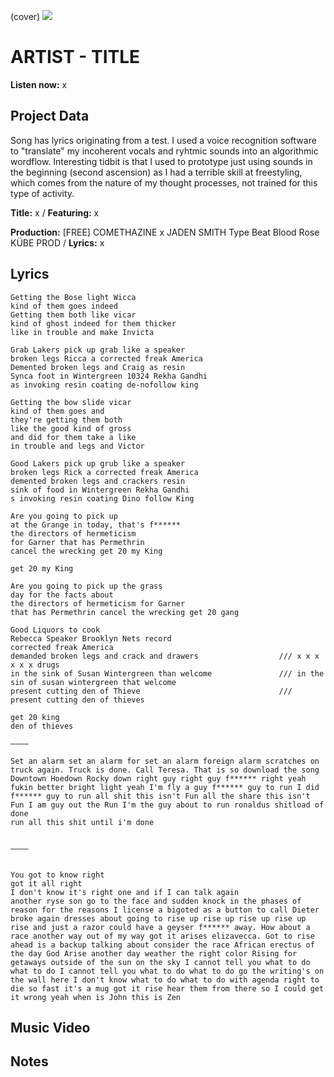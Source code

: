 (cover) ![](57175019_319474918741616_8502199518755923887_n.jpg)

# ARTIST - TITLE

**Listen now:** x

## Project Data


Song has lyrics originating from a test. I used a voice recognition software to "translate" my incoherent vocals and ryhtmic sounds into an algorithmic wordflow. Interesting tidbit is that I used to prototype just using sounds in the beginning (second ascension) as I had a terrible skill at freestyling, which comes from the nature of my thought processes, not trained for this type of activity.

**Title:** x / **Featuring:** x

**Production:** [FREE] COMETHAZINE x JADEN SMITH Type Beat  Blood Rose  KÜBE PROD / **Lyrics:** x

## Lyrics

```
Getting the Bose light Wicca
kind of them goes indeed
Getting them both like vicar
kind of ghost indeed for them thicker
like in trouble and make Invicta

Grab Lakers pick up grab like a speaker
broken legs Ricca a corrected freak America
Demented broken legs and Craig as resin
Synca foot in Wintergreen 10324 Rekha Gandhi
as invoking resin coating de-nofollow king

Getting the bow slide vicar
kind of them goes and
they're getting them both
like the good kind of gross
and did for them take a like
in trouble and legs and Victor

Good Lakers pick up grub like a speaker
broken legs Rick a corrected freak America
demented broken legs and crackers resin
sink of food in Wintergreen Rekha Gandhi
s invoking resin coating Dino follow King

Are you going to pick up
at the Grange in today, that's f******
the directors of hermeticism
for Garner that has Permethrin
cancel the wrecking get 20 my King

get 20 my King

Are you going to pick up the grass
day for the facts about
the directors of hermeticism for Garner
that has Permethrin cancel the wrecking get 20 gang

Good Liquors to cook
Rebecca Speaker Brooklyn Nets record
corrected freak America
demanded broken legs and crack and drawers                  /// x x x x x x drugs
in the sink of Susan Wintergreen than welcome               /// in the sin of susan wintergreen that welcome
present cutting den of Thieve                               /// present cutting den of thieves

get 20 king
den of thieves

————

Set an alarm set an alarm for set an alarm foreign alarm scratches on truck again. Truck is done. Call Teresa. That is so download the song Downtown Hoedown Rocky down right guy right guy f****** right yeah fukin better bright light yeah I'm fly a guy f****** guy to run I did f****** guy to run all shit this isn't Fun all the share this isn't Fun I am guy out the Run I'm the guy about to run ronaldus shitload of done 
run all this shit until i'm done


————


You got to know right 
got it all right 
I don't know it's right one and if I can talk again 
another ryse son go to the face and sudden knock in the phases of reason for the reasons I license a bigoted as a button to call Dieter broke again dresses about going to rise up rise up rise up rise up rise and just a razor could have a geyser f****** away. How about a race another way out of my way got it arises elizavecca. Got to rise ahead is a backup talking about consider the race African erectus of the day God Arise another day weather the right color Rising for getaways outside of the sun on the sky I cannot tell you what to do what to do I cannot tell you what to do what to do go the writing's on the wall here I don't know what to do what to do with agenda right to die so fast it's a mug got it rise hear them from there so I could get it wrong yeah when is John this is Zen

```

## Music Video


## Notes
